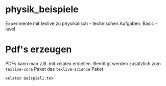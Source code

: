# physik_beispiele
Experimente mit texlive zu physikalisch - technischen Aufgaben. Basic - level

# Pdf's erzeugen

PDFs kann man z.B. mit xelatex erstellen. Benötigt werden zusätzlich zum  `texlive-core`  Paket das `texlive-science` Paket.

    xelatex Beispiel1.tex
